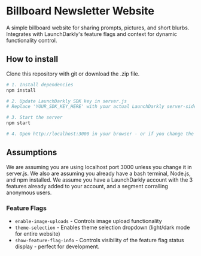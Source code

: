 # Billboard Newsletter Website

A simple billboard website for sharing prompts, pictures, and short blurbs. Integrates with LaunchDarkly's feature flags and context for dynamic functionality control.

## How to install

Clone this repository with git or download the .zip file.

```bash
# 1. Install dependencies
npm install

# 2. Update LaunchDarkly SDK key in server.js
# Replace 'YOUR_SDK_KEY_HERE' with your actual LaunchDarkly server-side SDK key

# 3. Start the server
npm start

# 4. Open http://localhost:3000 in your browser - or if you change the server.js file with a different port, open that instead.
```

## Assumptions
We are assuming you are using localhost port 3000 unless you change it in server.js. We also are assuming you already have a bash terminal, Node.js, and npm installed. We assume you have a LaunchDarkly account with the 3 features already added to your account, and a segment corralling anonymous users.

### Feature Flags

- `enable-image-uploads` - Controls image upload functionality
- `theme-selection` - Enables theme selection dropdown (light/dark mode for entire website)
- `show-feature-flag-info` - Controls visibility of the feature flag status display - perfect for development. 